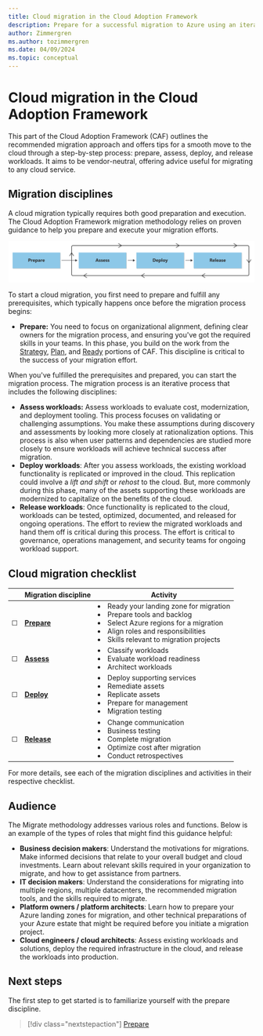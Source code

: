 ```yaml
---
title: Cloud migration in the Cloud Adoption Framework
description: Prepare for a successful migration to Azure using an iterative process to assess, deploy, and release workloads.
author: Zimmergren
ms.author: tozimmergren
ms.date: 04/09/2024
ms.topic: conceptual
---
```


# Cloud migration in the Cloud Adoption Framework

This part of the Cloud Adoption Framework (CAF) outlines the recommended migration approach and offers tips for a smooth move to the cloud through a step-by-step process: prepare, assess, deploy, and release workloads. It aims to be vendor-neutral, offering advice useful for migrating to any cloud service.

## Migration disciplines

A cloud migration typically requires both good preparation and execution. The Cloud Adoption Framework migration  methodology relies on proven guidance to help you prepare and execute your migration efforts.

![Diagram that shows the Cloud Adoption Framework migration disciplines.](./media/migrate-overview.svg)

To start a cloud migration, you first need to prepare and fulfill any prerequisites, which typically happens once before the migration process begins:

- **Prepare:** You need to focus on organizational alignment, defining clear owners for the migration process, and ensuring you've got the required skills in your teams. In this phase, you build on the work from the [Strategy](../strategy/index.md), [Plan](../plan/index.md), and [Ready](../ready/index.md) portions of CAF. This discipline is critical to the success of your migration effort.

When you've fulfilled the prerequisites and prepared, you can start the migration process. The migration process is an iterative process that includes the following disciplines:

- **Assess workloads:** Assess workloads to evaluate cost, modernization, and deployment tooling. This process focuses on validating or challenging assumptions. You make these assumptions during discovery and assessments by looking more closely at rationalization options. This process is also when user patterns and dependencies are studied more closely to ensure workloads will achieve technical success after migration.
- **Deploy workloads**: After you assess workloads, the existing workload functionality is replicated or improved in the cloud. This replication could involve a *lift and shift* or *rehost* to the cloud. But, more commonly during this phase, many of the assets supporting these workloads are modernized to capitalize on the benefits of the cloud.
- **Release workloads**: Once functionality is replicated to the cloud, workloads can be tested, optimized, documented, and released for ongoing operations. The effort to review the migrated workloads and hand them off is critical during this process. The effort is critical to governance, operations management, and security teams for ongoing workload support.

## Cloud migration checklist

| &nbsp; | Migration discipline | Activity |
|---|---|---|
| &#9744; | [**Prepare**](./prepare/index.md) | <li>Ready your landing zone for migration<br><li>Prepare tools and backlog<br><li>Select Azure regions for a migration<br><li>Align roles and responsibilities<br><li>Skills relevant to migration projects |
| &#9744; | [**Assess**](./assess/index.md) | <li>Classify workloads<br><li>Evaluate workload readiness<br><li>Architect workloads|
| &#9744; | [**Deploy**](./deploy/index.md) | <li>Deploy supporting services<br><li>Remediate assets<br><li>Replicate assets<br><li>Prepare for management<br><li>Migration testing |
| &#9744; | [**Release**](./release/index.md) | <li>Change communication<br><li>Business testing<br><li>Complete migration<br><li>Optimize cost after migration<br><li>Conduct retrospectives |

For more details, see each of the migration disciplines and activities in their respective checklist.

## Audience

The Migrate methodology addresses various roles and functions. Below is an example of the types of roles that might find this guidance helpful:

- **Business decision makers**: Understand the motivations for migrations. Make informed decisions that relate to your overall budget and cloud investments. Learn about relevant skills required in your organization to migrate, and how to get assistance from partners.
- **IT decision makers**: Understand the considerations for migrating into multiple regions, multiple datacenters, the recommended migration tools, and the skills required to migrate.
- **Platform owners / platform architects**: Learn how to prepare your Azure landing zones for migration, and other technical preparations of your Azure estate that might be required before you initiate a migration project.
- **Cloud engineers / cloud architects**: Assess existing workloads and solutions, deploy the required infrastructure in the cloud, and release the workloads into production.

## Next steps

The first step to get started is to familiarize yourself with the prepare discipline.

> [!div class="nextstepaction"]
> [Prepare](./prepare/index.md)
